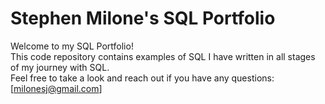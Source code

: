 # Stephen Milone's SQL Portfolio

Welcome to my SQL Portfolio!  
This code repository contains examples of SQL I have written 
  in all stages of my journey with SQL.  
Feel free to take a look and reach out if you have any 
  questions: [milonesj@gmail.com]

